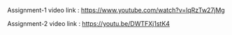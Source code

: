 Assignment-1 video link : https://www.youtube.com/watch?v=lqRzTw27jMg


Assignment-2 video link : https://youtu.be/DWTFXj1stK4
